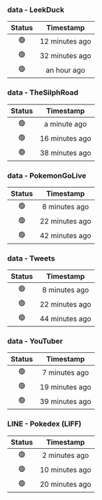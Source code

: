 ### data - LeekDuck
| Status | Timestamp |
|:------:|:---------:|
| 🟢 | 12 minutes ago |
| 🟢 | 32 minutes ago |
| 🟢 | an hour ago |

### data - TheSilphRoad
| Status | Timestamp |
|:------:|:---------:|
| 🟢 | a minute ago |
| 🟢 | 16 minutes ago |
| 🟢 | 38 minutes ago |

### data - PokemonGoLive
| Status | Timestamp |
|:------:|:---------:|
| 🟢 | 8 minutes ago |
| 🟢 | 22 minutes ago |
| 🟢 | 42 minutes ago |

### data - Tweets
| Status | Timestamp |
|:------:|:---------:|
| 🟢 | 8 minutes ago |
| 🟢 | 22 minutes ago |
| 🟢 | 44 minutes ago |

### data - YouTuber
| Status | Timestamp |
|:------:|:---------:|
| 🟢 | 7 minutes ago |
| 🟢 | 19 minutes ago |
| 🟢 | 39 minutes ago |

### LINE - Pokedex (LIFF)
| Status | Timestamp |
|:------:|:---------:|
| 🟢 | 2 minutes ago |
| 🟢 | 10 minutes ago |
| 🟢 | 20 minutes ago |

